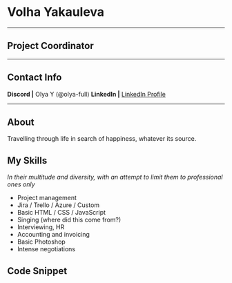 # Volha Yakauleva
***
## Project Coordinator
***

## Contact Info
**Discord |** Olya Y (@olya-full)
**LinkedIn |** [LinkedIn Profile](https://www.linkedin.com/in/olya-yakovleva-78438a192 "Olya Yakovleva") 

***
## About
Travelling through life in search of happiness, whatever its source.

## My Skills
*In their multitude and diversity, with an attempt to limit them to professional ones only*
* Project management
* Jira / Trello / Azure / Custom
* Basic HTML / CSS / JavaScript
* Singing (where did this come from?)
* Interviewing, HR
* Accounting and invoicing
* Basic Photoshop
* Intense negotiations

## Code Snippet
